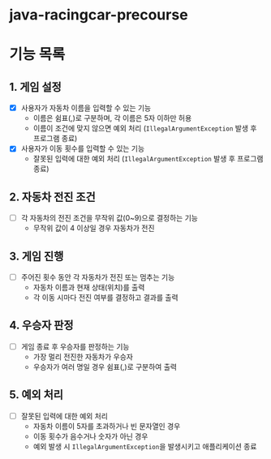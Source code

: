 # java-racingcar-precourse

# 기능 목록
## 1. 게임 설정
- [x] 사용자가 자동차 이름을 입력할 수 있는 기능
    - 이름은 쉼표(,)로 구분하며, 각 이름은 5자 이하만 허용
    - 이름이 조건에 맞지 않으면 예외 처리 (`IllegalArgumentException` 발생 후 프로그램 종료)
- [x] 사용자가 이동 횟수를 입력할 수 있는 기능
    - 잘못된 입력에 대한 예외 처리 (`IllegalArgumentException` 발생 후 프로그램 종료)

## 2. 자동차 전진 조건
- [ ] 각 자동차의 전진 조건을 무작위 값(0~9)으로 결정하는 기능
    - 무작위 값이 4 이상일 경우 자동차가 전진

## 3. 게임 진행
- [ ] 주어진 횟수 동안 각 자동차가 전진 또는 멈추는 기능
    - 자동차 이름과 현재 상태(위치)를 출력
    - 각 이동 시마다 전진 여부를 결정하고 결과를 출력

## 4. 우승자 판정
- [ ] 게임 종료 후 우승자를 판정하는 기능
    - 가장 멀리 전진한 자동차가 우승자
    - 우승자가 여러 명일 경우 쉼표(,)로 구분하여 출력

## 5. 예외 처리
- [ ] 잘못된 입력에 대한 예외 처리
    - 자동차 이름이 5자를 초과하거나 빈 문자열인 경우
    - 이동 횟수가 음수거나 숫자가 아닌 경우
    - 예외 발생 시 `IllegalArgumentException`을 발생시키고 애플리케이션 종료

